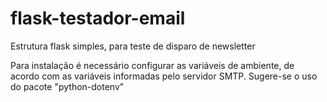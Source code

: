 # flask-testador-email
Estrutura flask simples, para teste de disparo de newsletter

Para instalação é necessário configurar as variáveis de ambiente, de acordo com as variáveis informadas pelo servidor SMTP. Sugere-se o uso do pacote "python-dotenv"
